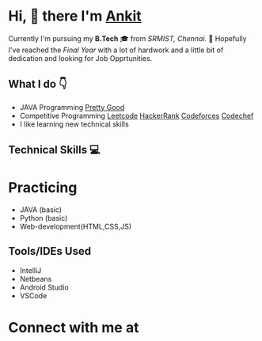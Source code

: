 # Hi, :wave: there I'm [Ankit](https://www.linkedin.com/in/ankit-ved-ashm/)

Currently I'm pursuing my **B.Tech** :mortar_board: from *SRMIST, Chennai*. :school: Hopefully I've reached the *Final Year*  with a lot of hardwork and a little bit of dedication and looking for Job Opprtunities.

## What I do :point_down:

- JAVA Programming [Pretty Good](https://www.hackerrank.com/RA1711020010042)
- Competitive Programming [Leetcode](https://leetcode.com/ashm_/) [HackerRank](https://www.hackerrank.com/RA1711020010042) [Codeforces](https://codeforces.com/profile/ashm_) [Codechef](https://www.codechef.com/users/ashm_)
- I like learning new technical skills

## Technical Skills :computer:

# Practicing

  - JAVA (basic) 
  - Python (basic)
  - Web-development(HTML,CSS,JS)
  
## Tools/IDEs Used
- IntelliJ
- Netbeans
- Android Studio
- VSCode 

# Connect with me at 
